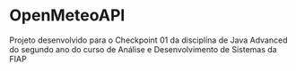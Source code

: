 # OpenMeteoAPI
Projeto desenvolvido para o Checkpoint 01 da disciplina de Java Advanced do segundo ano do curso de Análise e Desenvolvimento de Sistemas da FIAP
